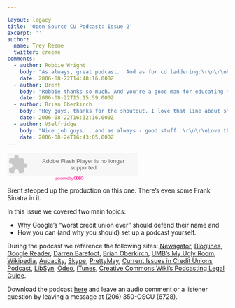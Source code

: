 ```yaml
---

layout: legacy
title: 'Open Source CU Podcast: Issue 2'
excerpt: ''
author:
  name: Trey Reeme
  twitter: creeme
comments:
  - author: Robbie Wright
    body: "As always, great podcast.  And as for cd laddering:\r\n\r\nhttp://www.bankrate.com/brm/news/sav/20010521b.asp "
    date: 2006-08-22T14:48:16.000Z
  - author: Brent
    body: "Robbie thanks so much. And you're a good man for educating me. \n\n"
    date: 2006-08-22T15:15:59.000Z
  - author: Brian Oberkirch
    body: "Hey guys, thanks for the shoutout. I love that line about small companies looking big & big companies looking small, too.  It's not mine, but I use it all the time.  It's from John Moore, of the excellent blog, Brand Autopsy.  http://brandautopsy.typepad.com/\n\nThanks, again, for coming out last week.  Nice podcast here, too. "
    date: 2006-08-22T16:32:16.000Z
  - author: VSelfridge
    body: "Nice job guys... and as always - good stuff. \r\n\r\nLove the Frank bit..."
    date: 2006-08-24T16:43:05.000Z
---
```


<embed src="http://www.odeo.com/flash/audio_player_standard_gray.swf" quality="high" width="300" height="52" name="audio_player_standard_gray" align="middle" allowScriptAccess="always" wmode="transparent"  type="application/x-shockwave-flash" flashvars="audio_id=1760641&#38;valid_sample_rate=true&#38;external_url=http://brent.trabian.com/oscu/Open_Source_CU-Credit_Union_Podcast-2.mp3" pluginspage="http://www.macromedia.com/go/getflashplayer" /></embed><br /><a style="font-size: 9px; padding-left: 110px; color: #f39; letter-spacing: -1px; text-decoration: none" href="http://odeo.com/audio/1760641/view">powered by <strong><span class="caps">ODEO</span></strong></a>
<p>Brent stepped up the production on this one.  There&#8217;s even some Frank Sinatra in it.</p>
<p>In this issue we covered two main topics:</p>
<ul>
<li>Why Google&#8217;s &#8220;worst credit union ever&#8221; should defend their name and</li>
<li>How you can (and why you should) set up a podcast yourself.</li>
</ul>
<p>During the podcast we reference the following sites: <a href="http://www.newsgator.com">Newsgator</a>, <a href="http://www.bloglines.com">Bloglines</a>, <a href="http://reader.google.com">Google Reader</a>, <a href="http://www.darrenbarefoot.com">Darren Barefoot</a>, <a href="http://www.brianoberkirch.com">Brian Oberkirch</a>, <a href="http://www.myuglyroom.com"><span class="caps">UMB</span>&#8217;s My Ugly Room</a>, <a href="http://en.wikipedia.org/wiki/">Wikipedia</a>, <a href="http://audacity.sourceforge.net/">Audacity</a>, <a href="http://www.skype.com">Skype</a>, <a href="http://prettymay.net">PrettyMay</a>, <a href="http://ciicu.libsyn.com">Current Issues in Credit Unions Podcast</a>, <a href="http://www.libsyn.com">LibSyn</a>, <a href="http://www.odeo.com">Odeo</a>, <a href="http://www.apple.com/itunes">iTunes</a>, <a href="http://wiki.creativecommons.org/Podcasting_Legal_Guide">Creative Commons Wiki&#8217;s Podcasting Legal Guide</a>.</p>
<p>Download the podcast <a href="http://brent.trabian.com/oscu/Open_Source_CU-Credit_Union_Podcast-2.mp3">here</a> and leave an audio comment or a listener question by leaving a message at (206) 350-OSCU (6728).</p>
